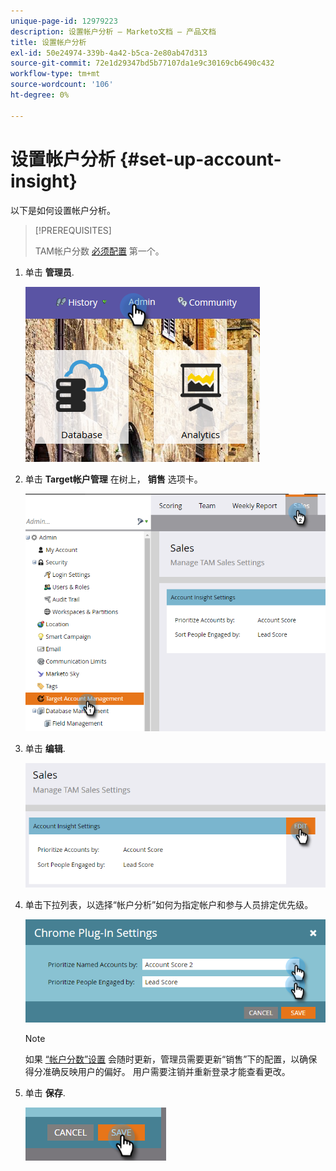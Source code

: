 ```yaml
---
unique-page-id: 12979223
description: 设置帐户分析 — Marketo文档 — 产品文档
title: 设置帐户分析
exl-id: 50e24974-339b-4a42-b5ca-2e80ab47d313
source-git-commit: 72e1d29347bd5b77107da1e9c30169cb6490c432
workflow-type: tm+mt
source-wordcount: '106'
ht-degree: 0%

---
```


# 设置帐户分析 {#set-up-account-insight}

以下是如何设置帐户分析。

>[!PREREQUISITES]
>
>TAM帐户分数 [必须配置](/help/marketo/product-docs/target-account-management/setup-tam/account-score.md) 第一个。

1. 单击 **管理员**.

   ![](assets/admin-1.png)

1. 单击 **Target帐户管理** 在树上， **销售** 选项卡。

   ![](assets/set-up-account-insight-2.png)

1. 单击 **编辑**.

   ![](assets/set-up-account-insight-3.png)

1. 单击下拉列表，以选择“帐户分析”如何为指定帐户和参与人员排定优先级。

   ![](assets/four-4.png)

   >[!NOTE]
   >
   >如果 [“帐户分数”设置](/help/marketo/product-docs/target-account-management/setup-tam/account-score.md) 会随时更新，管理员需要更新“销售”下的配置，以确保得分准确反映用户的偏好。 用户需要注销并重新登录才能查看更改。

1. 单击 **保存**.

   ![](assets/five-4.png)
